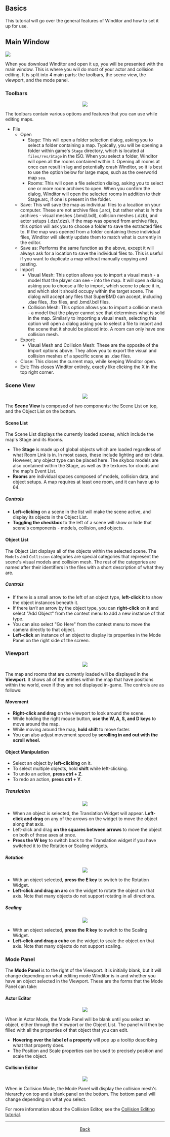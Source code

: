 ## Basics
This tutorial will go over the general features of Winditor and how to set it up for use.

## Main Window
<img src="./mainwindow.png">

When you download Winditor and open it up, you will be presented with the main window. This is where you will do most of your actor and collision editing. It is split into 4 main parts: the toolbars, the scene view, the viewport, and the mode panel.

### Toolbars
<p align="center">
  <img src="./toolbars.png" alignment="center">
</p>

The toolbars contain various options and features that you can use while editing maps.

* File
  * Open
    * Stage: This will open a folder selection dialog, asking you to select a folder containing a map. Typically, you will be opening a folder within game's `Stage` directory, which is located at `files/res/Stage` in the ISO. When you select a folder, Winditor will open all the rooms contained within it. Opening all rooms at once can result in lag and potentially crash Winditor, so it is best to use the option below for large maps, such as the overworld map `sea`. 
    * Rooms: This will open a file selection dialog, asking you to select one or more room archives to open. When you confirm the dialog, Winditor will open the selected rooms in addition to their Stage.arc, if one is present in the folder.
  * Save: This will save the map as individual files to a location on your computer. These are not archive files (.arc), but rather what is *in* the archives - visual meshes (.bmd/.bdl), collision meshes (.dzb), and actor setups (.dzr/.dzs). If the map was opened from archive files, this option will ask you to choose a folder to save the extracted files to. If the map was opened from a folder containing these individual files, Winditor will silently update them to match what is currently in the editor.
  * Save as: Performs the same function as the above, except it will always ask for a location to save the individual files to. This is useful if you want to duplicate a map without manually copying and pasting.
  * Import
    * Visual Mesh: This option allows you to import a visual mesh - a model that the player can see - into the map. It will open a dialog asking you to choose a file to import, which scene to place it in, and which slot it should occupy within the target scene. The dialog will accept any files that SuperBMD can accept, including .dae files, .fbx files, and .bmd/.bdl files.
    * Collision Mesh: This option allows you to import a collision mesh - a model that the player cannot see that determines what is solid in the map. Similarly to importing a visual mesh, selecting this option will open a dialog asking you to select a file to import and the scene that it should be placed into. A room can only have one collision mesh.
  * Export:
    * Visual Mesh and Collision Mesh: These are the opposite of the Import options above. They allow you to export the visual and collision meshes of a specific scene as .dae files.
  * Close: This closes the current map, while keeping Winditor open.
  * Exit: This closes Winditor entirely, exactly like clicking the X in the top right corner.
  
### Scene View
<p align="center">
  <img src="./sceneview.png">
</p>

The **Scene View** is composed of two components: the Scene List on top, and the Object List on the bottom.

#### Scene List
The Scene List displays the currently loaded scenes, which include the map's Stage and its Rooms.

* The **Stage** is made up of global objects which are loaded regardless of what Room Link is in. In most cases, these include lighting and exit data. However, any object type can be placed here. The skybox models are also contained within the Stage, as well as the textures for clouds and the map's Event List.
* **Rooms** are individual spaces composed of models, collision data, and object setups. A map requires at least one room, and it can have up to 64.

##### Controls
* **Left-clicking** on a scene in the list will make the scene active, and display its objects in the Object List.
* **Toggling the checkbox** to the left of a scene will show or hide that scene's components - models, collision, and objects.

#### Object List
The Object List displays all of the objects within the selected scene. The `Models` and `Collision` categories are special categories that represent the scene's visual models and collision mesh. The rest of the categories are named after their identifiers in the files with a short description of what they are.

##### Controls
* If there is a small arrow to the left of an object type, **left-click it** to show the object instances beneath it.
* If there *isn't* an arrow by the object type, you can **right-click** on it and select "Add Object" from the context menu to add a new instance of that type.
* You can also select "Go Here" from the context menu to move the camera directly to that object.
* **Left-click** an instance of an object to display its properties in the Mode Panel on the right side of the screen.

### Viewport
<p align="center">
  <img src="./viewport.png">
</p>

The map and rooms that are currently loaded will be displayed in the **Viewport**. It shows all of the entities within the map that have positions within the world, even if they are not displayed in-game. The controls are as follows:

#### Movement
* **Right-click and drag** on the viewport to look around the scene.
* While holding the right mouse button, **use the W, A, S, and D keys** to move around the map.
* While moving around the map, **hold shift** to move faster.
* You can also adjust movement speed by **scrolling in and out with the scroll wheel.**

#### Object Manipulation
* Select an object by **left-clicking** on it.
* To select multiple objects, hold **shift** while left-clicking.
* To undo an action, **press ctrl + Z**.
* To redo an action, **press ctrl + Y**.

##### Translation
<p align="center">
  <img src="./basics_move_axes.png">
</p>

* When an object is selected, the Translation Widget will appear. **Left-click and drag** on any of the arrows on the widget to move the object along that axis.
* Left-click and drag **on the squares between arrows** to move the object on both of those axes at once.
* **Press the W key** to switch back to the Translation widget if you have switched it to the Rotation or Scaling widgets.

##### Rotation
<p align="center">
  <img src="./basics_rot_axes.png">
</p>

* With an object selected, **press the E key** to switch to the Rotation Widget.
* **Left-click and drag an arc** on the widget to rotate the object on that axis. Note that many objects do not support rotating in all directions.

##### Scaling
<p align="center">
  <img src="./basics_scale_axes.png">
</p>

* With an object selected, **press the R key** to switch to the Scaling Widget.
* **Left-click and drag a cube** on the widget to scale the object on that axis. Note that many objects do not support scaling.

### Mode Panel

The **Mode Panel** is to the right of the Viewport. It is initially blank, but it will change depending on what editing mode Winditor is in and whether you have an object selected in the Viewport. These are the forms that the Mode Panel can take:

#### Actor Editor
<p align="center">
  <img src="./modepanel.png">
</p>

When in Actor Mode, the Mode Panel will be blank until you select an object, either through the Viewport or the Object List. The panel will then be filled with all the properties of that object that you can edit.

* **Hovering over the label of a property** will pop up a tooltip describing what that property does.
* The Position and Scale properties can be used to precisely position and scale the object.

#### Collision Editor
<p align="center">
  <img src="./modepanel_collision.png">
</p>

When in Collision Mode, the Mode Panel will display the collision mesh's hierarchy on top and a blank panel on the bottom. The bottom panel will change depending on what you select.

For more information about the Collision Editor, see the [Collision Editing tutorial](../collision/collision_editor.html).

<hr>
<p align="center">
  <a href="../tutorials.html">Back</a>
</p>
